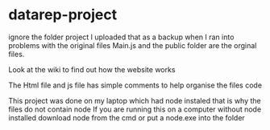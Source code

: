 # datarep-project
ignore the folder project I uploaded that as a backup when I ran into problems with the original files Main.js and the public folder
are the orginal files.

Look at the wiki to find out how the website works

The Html file and js file has simple comments to help organise the files code

This project was done on my laptop which had node instaled that is why the files do not contain node
If you are running this on a computer without node installed download node from the cmd or put a node.exe into the folder
